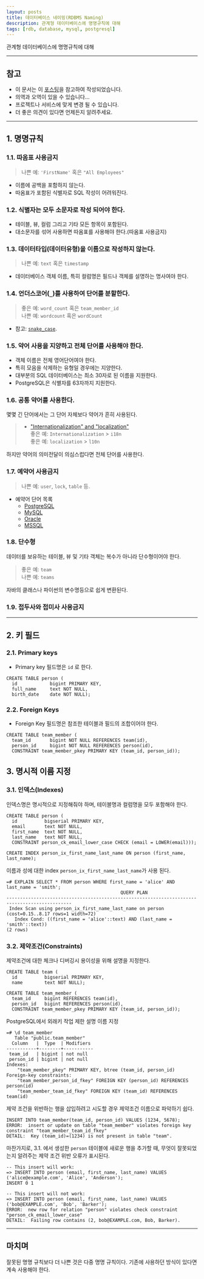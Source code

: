 ```yaml
---
layout: posts
title: 데이터베이스 네이밍(RDBMS Naming)
description: 관계형 데이터베이스에 명명규칙에 대해
tags: [rdb, database, mysql, postgresql]
---
```


관계형 데이터베이스에 명명규칙에 대해

---

## 참고
- 이 문서는 이 [포스팅](https://launchbylunch.com/posts/2014/Feb/16/sql-naming-conventions/)을 참고하여 작성되었습니다.
- 의역과 오역이 있을 수 있습니다...
- 프로젝트나 서비스에 맞게 변경 될 수 있습니다.
- 더 좋은 의견이 있다면 언제든지 알려주세요.

---

## 1. 명명규칙
### 1.1. 따옴표 사용금지
>나쁜 예: `'FirstName'` 혹은 `"All Employees"`

- 이름에 공백을 포함하지 않는다.
- 따옴표가 포함된 식별자로 SQL 작성이 어려워진다.


### 1.2. 식별자는 모두 소문자로 작성 되어야 한다.
- 테이블, 뷰, 컬럼 그리고 기타 모든 항목이 포함된다.
- 대소문자를 섞어 사용하면 따옴표를 사용해야 한다.(따옴표 사용금지)

### 1.3. 데이터타입(데이터유형)을 이름으로 작성하지 않는다.
>나쁜 예: `text` 혹은 `timestamp`

- 데이터베이스 객체 이름, 특히 컬럼명은 필드나 객체를 설명하는 명사여야 한다.

### 1.4. 언더스코어(`_`)를 사용하여 단어를 분할한다.
>좋은 예: `word_count` 혹은 `team_member_id`  
>나쁜 예: `wordcount` 혹은 `wordCount`

- 참고: [`snake_case`](https://en.wikipedia.org/wiki/Snake_case).

### 1.5. 약어 사용을 지양하고 전체 단어를 사용해야 한다.
- 객체 이름은 전체 영어단어여야 한다.
- 특히 모음을 삭제하는 유형일 경우에는 지양한다.
- 대부분의 SQL 데이터베이스는 최소 30자로 된 이름을 지원한다.
- PostgreSQL은 식별자를 63자까지 지원한다.

### 1.6. 공통 약어를 사용한다.
몇몇 긴 단어에서는 그 단어 자체보다 약어가 흔히 사용된다.
> - ["Internationalization" and "localization"](https://en.wikipedia.org/wiki/Internationalization_and_localization)  
> 좋은 예: `Internationalization` > `i18n`  
> 좋은 예: `localization` > `l10n`

하지만 약어의 의미전달이 의심스럽다면 전체 단어를 사용한다.

### 1.7. 예약어 사용금지
>나쁜 예: `user`, `lock`, `table` 등.

- 예약어 단어 목록
  - [PostgreSQL](https://www.postgresql.org/docs/11/sql-keywords-appendix.html)
  - [MySQL](https://dev.mysql.com/doc/refman/5.7/en/keywords.html)
  - [Oracle](https://docs.oracle.com/database/121/SQLRF/ap_keywd001.htm#SQLRF55621)
  - [MSSQL](https://docs.microsoft.com/en-us/sql/t-sql/language-elements/reserved-keywords-transact-sql?view=sql-server-ver15)


### 1.8. 단수형
데이터를 보유하는 테이블, 뷰 및 기타 객체는 복수가 아니라 단수형이어야 한다.
>좋은 예: `team`  
>나쁜 예: `teams`

자바의 클래스나 파이썬의 변수명등으로 쉽게 변환된다.

### 1.9. 접두사와 접미사 사용금지

---

## 2. 키 필드
### 2.1. Primary keys
- Primary key 필드명은 `id` 로 한다.
```
CREATE TABLE person (
  id            bigint PRIMARY KEY,
  full_name     text NOT NULL,
  birth_date    date NOT NULL);
```

### 2.2. Foreign Keys
- Foreign Key 필드명은 참조한 테이블과 필드의 조합이어야 한다.
```
CREATE TABLE team_member (
  team_id       bigint NOT NULL REFERENCES team(id),
  person_id     bigint NOT NULL REFERENCES person(id),
  CONSTRAINT team_member_pkey PRIMARY KEY (team_id, person_id));
```

## 3. 명시적 이름 지정
### 3.1. 인덱스(Indexes)
인덱스명은 명시적으로 지정해줘야 하며, 테이블명과 컬럼명을 모두 포함해야 한다.
```
CREATE TABLE person (
  id          bigserial PRIMARY KEY,
  email       text NOT NULL,
  first_name  text NOT NULL,
  last_name   text NOT NULL,
  CONSTRAINT person_ck_email_lower_case CHECK (email = LOWER(email)));

CREATE INDEX person_ix_first_name_last_name ON person (first_name, last_name);
```
이름과 성에 대한 index `person_ix_first_name_last_name`가 사용 된다.
```
=# EXPLAIN SELECT * FROM person WHERE first_name = 'alice' AND last_name = 'smith';
                                          QUERY PLAN                                          
----------------------------------------------------------------------------------------------
 Index Scan using person_ix_first_name_last_name on person  (cost=0.15..8.17 rows=1 width=72)
   Index Cond: ((first_name = 'alice'::text) AND (last_name = 'smith'::text))
(2 rows)
```

### 3.2. 제약조건(Constraints)
제약조건에 대한 체크나 디버깅시 용이성을 위해 설명을 지정한다.
```
CREATE TABLE team (
  id          bigserial PRIMARY KEY,
  name        text NOT NULL);

CREATE TABLE team_member (
  team_id     bigint REFERENCES team(id),
  person_id   bigint REFERENCES person(id),
  CONSTRAINT team_member_pkey PRIMARY KEY (team_id, person_id));
```
PostgreSQL에서 외래키 작업 제한 설명 이름 지정
```
=# \d team_member
   Table "public.team_member"
  Column   |  Type  | Modifiers 
-----------+--------+-----------
 team_id   | bigint | not null
 person_id | bigint | not null
Indexes:
    "team_member_pkey" PRIMARY KEY, btree (team_id, person_id)
Foreign-key constraints:
    "team_member_person_id_fkey" FOREIGN KEY (person_id) REFERENCES person(id)
    "team_member_team_id_fkey" FOREIGN KEY (team_id) REFERENCES team(id)
```
제약 조건을 위반하는 행을 삽입하려고 시도할 경우 제약조건 이름으로 파악하기 쉽다.
```
INSERT INTO team_member(team_id, person_id) VALUES (1234, 5678);
ERROR:  insert or update on table "team_member" violates foreign key constraint "team_member_team_id_fkey"
DETAIL:  Key (team_id)=(1234) is not present in table "team".
```
마찬가지로, 3.1. 에서 생성한 `person` 테이블에 새로운 행을 추가할 때, 무엇이 잘못되었는지 알려주는 제약 조건 위반 오류가 표시된다.
```
-- This insert will work:
=> INSERT INTO person (email, first_name, last_name) VALUES ('alice@example.com', 'Alice', 'Anderson');
INSERT 0 1

-- This insert will not work:
=> INSERT INTO person (email, first_name, last_name) VALUES ('bob@EXAMPLE.com', 'Bob', 'Barker');
ERROR:  new row for relation "person" violates check constraint "person_ck_email_lower_case"
DETAIL:  Failing row contains (2, bob@EXAMPLE.com, Bob, Barker).
```

---

## 마치며
잘못된 명명 규칙보다 더 나쁜 것은 다중 명명 규칙이다. 기존에 사용하던 방식이 있다면 계속 사용해야 한다.

